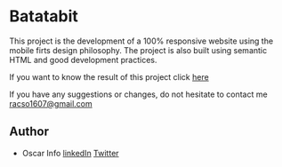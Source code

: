 # Batatabit

This project is the development of a 100% responsive website using the mobile firts design philosophy. The project is also built using semantic HTML and good development practices.

If you want to know the result of this project click [here](https://untalinfo.github.io/Batatabit/)

If you have any suggestions or changes, do not hesitate to contact me <racso1607@gmail.com>

## Author
* Oscar Info [linkedIn](https://www.linkedin.com/in/untalinfo/) [Twitter](https://twitter.com/untalinfo)

